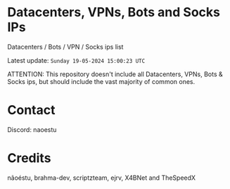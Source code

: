 # Datacenters, VPNs, Bots and Socks IPs
 
Datacenters / Bots / VPN / Socks ips list

Latest update: `Sunday 19-05-2024 15:00:23 UTC` 

ATTENTION: This repository doesn't include all Datacenters, VPNs, Bots & Socks ips, 
but should include the vast majority of common ones.

# Contact
Discord: naoestu

# Credits
nãoéstu, brahma-dev, scriptzteam, ejrv, X4BNet and TheSpeedX
